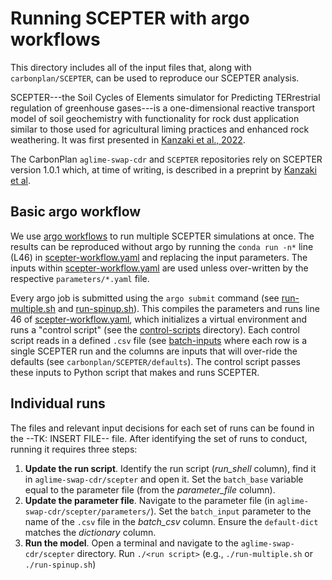 # Running SCEPTER with argo workflows

This directory includes all of the input files that, along with `carbonplan/SCEPTER`, can be used to reproduce our SCEPTER analysis.

SCEPTER---the Soil Cycles of Elements simulator for Predicting TERrestrial regulation of greenhouse gases---is a one-dimensional reactive  transport model of soil geochemistry with functionality for rock dust application similar to those used for agricultural liming practices and enhanced rock weathering. It was first presented in [Kanzaki et al., 2022](https://gmd.copernicus.org/articles/15/4959/2022/). 

The CarbonPlan `aglime-swap-cdr` and `SCEPTER` repositories rely on SCEPTER version 1.0.1 which, at time of writing, is described in a preprint by [Kanzaki et al](https://gmd.copernicus.org/preprints/gmd-2023-137/).


## Basic argo workflow
We use [argo workflows](https://argo-workflows.readthedocs.io/en/latest/) to run multiple SCEPTER simulations at once. The results can be reproduced without argo by running the `conda run -n*` line (L46) in [scepter-workflow.yaml](scepter-workflow.yaml) and replacing the input parameters. The inputs within [scepter-workflow.yaml](scepter-workflow.yaml) are used unless over-written by the respective `parameters/*.yaml` file. 

Every argo job is submitted using the `argo submit` command (see [run-multiple.sh](run-multiple.sh) and [run-spinup.sh](run-spinup.sh)). This compiles the parameters and runs line 46 of [scepter-workflow.yaml](scepter-workflow.yaml), which initializes a virtual environment and runs a "control script" (see the [control-scripts](control-scripts) directory). Each control script reads in a defined `.csv` file (see [batch-inputs](batch-inputs) where each row is a single SCEPTER run and the columns are inputs that will over-ride the defaults (see `carbonplan/SCEPTER/defaults`). The control script passes these inputs to Python script that makes and runs SCEPTER. 


## Individual runs
The files and relevant input decisions for each set of runs can be found in the --TK: INSERT FILE-- file. After identifying the set of runs to conduct, running it requires three steps:

1. **Update the run script**. Identify the run script (*run_shell* column), find it in `aglime-swap-cdr/scepter` and open it. Set the `batch_base` variable equal to the parameter file (from the *parameter_file* column).
2. **Update the parameter file**. Navigate to the parameter file (in `aglime-swap-cdr/scepter/parameters/`). Set the `batch_input` parameter to the name of the `.csv` file in the *batch_csv* column. Ensure the `default-dict` matches the *dictionary* column.
3. **Run the model**. Open a terminal and navigate to the `aglime-swap-cdr/scepter` directory. Run `./<run script>` (e.g., `./run-multiple.sh` or `./run-spinup.sh`)

